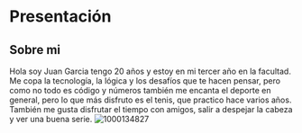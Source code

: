 # Presentación
## Sobre mi
Hola soy Juan Garcia tengo 20 años y estoy en mi tercer año en la facultad. Me copa la tecnología, la lógica y los desafíos que te hacen pensar, pero como no todo es código y números también me encanta el deporte en general, pero lo que más disfruto es el tenis, que practico hace varios años. También me gusta disfrutar el tiempo con amigos, salir a despejar la cabeza y ver una buena serie.
![1000134827](https://github.com/user-attachments/assets/5c1d7452-78f7-48a7-939f-3d2336b6cf2d)

